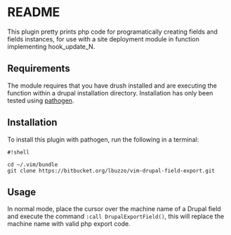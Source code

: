 # README #
This plugin pretty prints php code for programatically creating fields and fields instances,  for use with a site deployment module in function implementing hook_update_N.

## Requirements ##
The module requires that you have drush installed and are executing the function within a drupal installation directory.
Installation has only been tested using [pathogen](https://github.com/tpope/vim-pathogen).

## Installation ##
To install this plugin with pathogen, run the following in a terminal:


```
#!shell

cd ~/.vim/bundle
git clone https://bitbucket.org/lbuzzo/vim-drupal-field-export.git
```

## Usage ##
In normal mode, place the cursor over the machine name of a Drupal field and execute the command `:call DrupalExportField()`, this will replace the machine name with valid php export code.